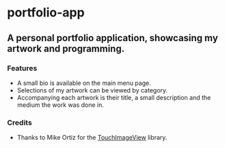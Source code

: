 # portfolio-app
## A personal portfolio application, showcasing my artwork and programming.
### Features
* A small bio is available on the main menu page.
* Selections of my artwork can be viewed by category.
* Accompanying each artwork is their title, a small description and the medium the work was done in.
### Credits
* Thanks to Mike Ortiz for the [TouchImageView](https://github.com/MikeOrtiz/TouchImageView) library.
